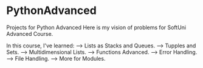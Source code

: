 # PythonAdvanced
Projects for Python Advanced
Here is my vision of problems for SoftUni Advanced Course.

In this course, I've learned:
  --> Lists as Stacks and Queues.
  --> Tupples and Sets.
  --> Multidimensional Lists.
  --> Functions Advanced.
  --> Error Handling.
  --> File Handling.
  --> More for Modules.
